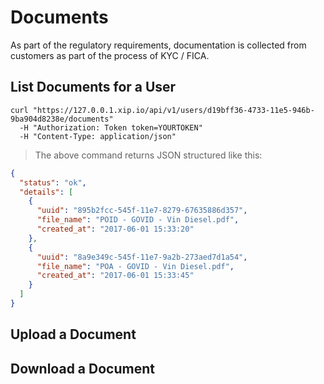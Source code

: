 # Documents

As part of the regulatory requirements, documentation is collected from 
customers as part of the process of KYC / FICA.

## List Documents for a User

```shell
curl "https://127.0.0.1.xip.io/api/v1/users/d19bff36-4733-11e5-946b-9ba904d8238e/documents"
  -H "Authorization: Token token=YOURTOKEN"
  -H "Content-Type: application/json"
```

> The above command returns JSON structured like this:

```json
{
  "status": "ok",
  "details": [
    {
      "uuid": "895b2fcc-545f-11e7-8279-67635886d357",
      "file_name": "POID - GOVID - Vin Diesel.pdf",
      "created_at": "2017-06-01 15:33:20"
    },
    {
      "uuid": "8a9e349c-545f-11e7-9a2b-273aed7d1a54",
      "file_name": "POA - GOVID - Vin Diesel.pdf",
      "created_at": "2017-06-01 15:33:45"
    }
  ]
}
```

## Upload a Document

## Download a Document


